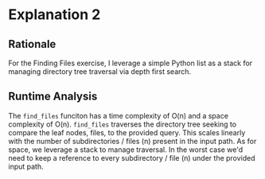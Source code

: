 # Explanation 2

## Rationale
For the Finding Files exercise, I leverage a simple Python list as a stack for managing directory tree traversal via depth first search.  

## Runtime Analysis
The `find_files` funciton has a time complexity of O(n) and a space complexity of O(n). `find_files` traverses the directory tree seeking to compare the leaf nodes, files, to the provided query. This scales linearly with the number of subdirectories / files (n) present in the input path. As for space, we leverage a stack to manage traversal. In the worst case we'd need to keep a reference to every subdirectory / file (n) under the provided input path. 